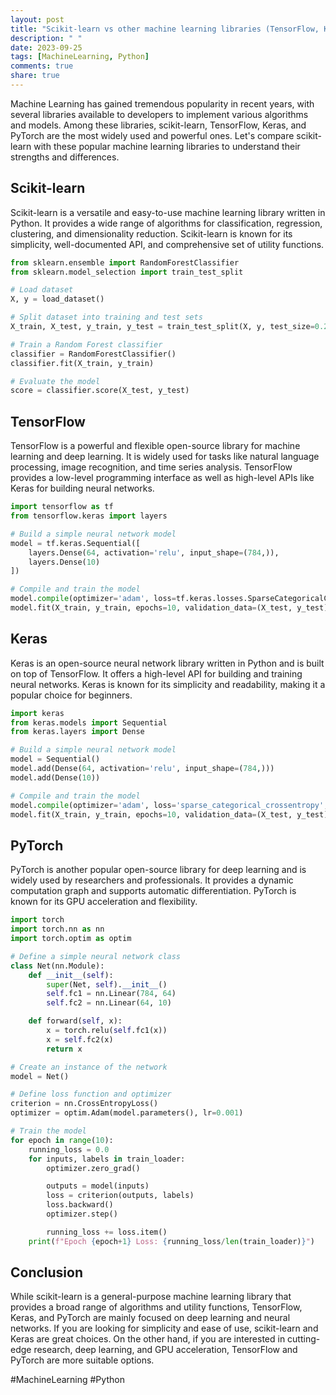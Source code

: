 ```yaml
---
layout: post
title: "Scikit-learn vs other machine learning libraries (TensorFlow, Keras, PyTorch, etc.)"
description: " "
date: 2023-09-25
tags: [MachineLearning, Python]
comments: true
share: true
---
```


Machine Learning has gained tremendous popularity in recent years, with several libraries available to developers to implement various algorithms and models. Among these libraries, scikit-learn, TensorFlow, Keras, and PyTorch are the most widely used and powerful ones. Let's compare scikit-learn with these popular machine learning libraries to understand their strengths and differences.

## Scikit-learn

Scikit-learn is a versatile and easy-to-use machine learning library written in Python. It provides a wide range of algorithms for classification, regression, clustering, and dimensionality reduction. Scikit-learn is known for its simplicity, well-documented API, and comprehensive set of utility functions.

```python
from sklearn.ensemble import RandomForestClassifier
from sklearn.model_selection import train_test_split

# Load dataset
X, y = load_dataset()

# Split dataset into training and test sets
X_train, X_test, y_train, y_test = train_test_split(X, y, test_size=0.2)

# Train a Random Forest classifier
classifier = RandomForestClassifier()
classifier.fit(X_train, y_train)

# Evaluate the model
score = classifier.score(X_test, y_test)
```

## TensorFlow

TensorFlow is a powerful and flexible open-source library for machine learning and deep learning. It is widely used for tasks like natural language processing, image recognition, and time series analysis. TensorFlow provides a low-level programming interface as well as high-level APIs like Keras for building neural networks.

```python
import tensorflow as tf
from tensorflow.keras import layers

# Build a simple neural network model
model = tf.keras.Sequential([
    layers.Dense(64, activation='relu', input_shape=(784,)),
    layers.Dense(10)
])

# Compile and train the model
model.compile(optimizer='adam', loss=tf.keras.losses.SparseCategoricalCrossentropy(from_logits=True), metrics=['accuracy'])
model.fit(X_train, y_train, epochs=10, validation_data=(X_test, y_test))
```

## Keras

Keras is an open-source neural network library written in Python and is built on top of TensorFlow. It offers a high-level API for building and training neural networks. Keras is known for its simplicity and readability, making it a popular choice for beginners.

```python
import keras
from keras.models import Sequential
from keras.layers import Dense

# Build a simple neural network model
model = Sequential()
model.add(Dense(64, activation='relu', input_shape=(784,)))
model.add(Dense(10))

# Compile and train the model
model.compile(optimizer='adam', loss='sparse_categorical_crossentropy', metrics=['accuracy'])
model.fit(X_train, y_train, epochs=10, validation_data=(X_test, y_test))
```

## PyTorch

PyTorch is another popular open-source library for deep learning and is widely used by researchers and professionals. It provides a dynamic computation graph and supports automatic differentiation. PyTorch is known for its GPU acceleration and flexibility.

```python
import torch
import torch.nn as nn
import torch.optim as optim

# Define a simple neural network class
class Net(nn.Module):
    def __init__(self):
        super(Net, self).__init__()
        self.fc1 = nn.Linear(784, 64)
        self.fc2 = nn.Linear(64, 10)

    def forward(self, x):
        x = torch.relu(self.fc1(x))
        x = self.fc2(x)
        return x

# Create an instance of the network
model = Net()

# Define loss function and optimizer
criterion = nn.CrossEntropyLoss()
optimizer = optim.Adam(model.parameters(), lr=0.001)

# Train the model
for epoch in range(10):
    running_loss = 0.0
    for inputs, labels in train_loader:
        optimizer.zero_grad()

        outputs = model(inputs)
        loss = criterion(outputs, labels)
        loss.backward()
        optimizer.step()

        running_loss += loss.item()
    print(f"Epoch {epoch+1} Loss: {running_loss/len(train_loader)}")
```

## Conclusion

While scikit-learn is a general-purpose machine learning library that provides a broad range of algorithms and utility functions, TensorFlow, Keras, and PyTorch are mainly focused on deep learning and neural networks. If you are looking for simplicity and ease of use, scikit-learn and Keras are great choices. On the other hand, if you are interested in cutting-edge research, deep learning, and GPU acceleration, TensorFlow and PyTorch are more suitable options.

#MachineLearning #Python
